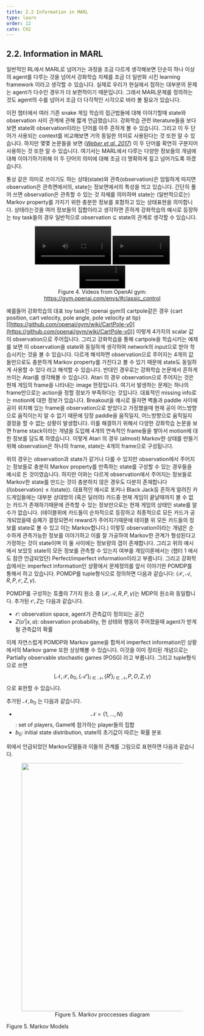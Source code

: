 ```yaml
---
title: 2.2 Information in MARL
type: learn
order: 12
cate: CH2
---
```


## 2.2. Information in MARL

일반적인 RL에서 MARL로 넘어가는 과정을 조금 다르게 생각해보면 단순히 하나 이상의 agent를 다루는 것을 넘어서 강화학습 자체를 조금 더 일반화 시킨 learning framework 이라고 생각할 수 있습니다. 실제로 우리가 현실에서 접하는 대부분의 문제는 agent가 다수인 경우가 더 보편적이기 때문입니다. 그래서 MARL문제를 정의하는 것도 agent의 수를 넘어서 조금 더 다각적인 시각으로 바라 볼 필요가 있습니다. 

이전 챕터에서 여러 기존 snake 게임 학습의 접근법들에 대해 이야기할때 state와 observation 사이 관계에 관해 짧게 언급했습니다. 강화학습 관련 literature들을 보다보면 state와 observation이라는 단어를 아주 흔하게 볼 수 있습니다. 그리고 이 두 단어가 사용되는 context를 비교해보면 거의 동일한 의미로 사용된다는 것 또한 알 수 있습니다. 하지만 몇몇 논문들을 보면 ([*Weber et al. 2017*](https://arxiv.org/abs/1707.06203)) 이 두 단어를 확연히 구분지어 사용하는 것 또한 알 수 있습니다. 여기서는 MARL에서 다루는 다양한 정보들의 개념에 대해 이야기하기위해 이 두 단어의 의미에 대해 조금 더 명확하게 짚고 넘어가도록 하겠습니다.

통상 같은 의미로 쓰이기도 하는 상태(state)와 관측(observation)은 엄밀하게 따지면 observation은 관측면에서의, state는 정보면에서의 특성을 띄고 있습니다. 간단히 풀어 쓰면 observation은 관측할 수 있는 것 자체를 의미하며 state는 (일반적으로는) Markov property를 가지기 위한 충분한 정보를 포함하고 있는 상태표현을 의미합니다. 상태라는것을 여러 정보들의 집합이라고 생각하면 흔하게 강화학습의 예시로 등장하는 toy task들의 경우 일반적으로 observation $\subseteq$ state의 관계로 생각할 수 있습니다. 

<center><figure>
<video width="200" controls>
	<source src="https://gym.openai.com/videos/2019-10-21--mqt8Qj1mwo/CartPole-v1/thumbnail.mp4" type="video/mp4">
</video>
<video width="150" controls>
	<source src="https://gym.openai.com/videos/2019-10-21--mqt8Qj1mwo/Ant-v2/thumbnail.mp4" type="video/mp4">
</video>
<video width="120" controls>
	<source src="https://gym.openai.com/videos/2019-10-21--mqt8Qj1mwo/Breakout-v0/thumbnail.mp4" type="video/mp4">
</video>
<figcaption>Figure 4. Videos from OpenAI gym: <a href="https://gym.openai.com/envs/#classic_control">https://gym.openai.com/envs/#classic_control</a></figcaption>
</figure></center>


예를들어 강화학습의 대표 toy task인 openai gym의 cartpole같은 경우 {cart position, cart velocity, pole angle, pole velocity at tip} [[https://github.com/openai/gym/wiki/CartPole-v0](https://github.com/openai/gym/wiki/CartPole-v0)] 이렇게 4가지의 scalar 값이 observation으로 주어집니다. 그리고 강화학습을 통해 cartpole을 학습시키는 예제를 보면 이 observation을 state와 동일하게 생각하여 network의 input으로 받아 학습시키는 것을 볼 수 있습니다. 다르게 해석하면 observation으로 주어지는 4개의 값들만으로도 충분하게 Markov property를 가진다고 볼 수 있기 때문에 state도 동일하게 사용할 수 있다 라고 해석할 수 있습니다. 반대인 경우로는 강화학습 논문에서 흔하게 쓰이는 Atari를 생각해볼 수 있습니다. Atari 의 경우 observation으로 주어지는 것은 현재 게임의 frame을 나타내는 image 한장입니다. 여기서 발생하는 문제는 하나의 frame만으로는 action을 정할 정보가 부족하다는 것입니다. 대표적인 missing info로는 motion에 대한 정보가 있습니다. Breakout을 예시로 들자면 벽돌과 paddle 사이에 공이 위치해 있는 frame을 observation으로 받았다고 가정했을때 현재 공이 어느방향으로 움직이는지 알 수 없기 때문에 당장 paddle을 움직일지, 어느방향으로 움직일지 결정을 할 수 없는 상황이 발생합니다. 이를 해결하기 위해서 다양한 강화학습 논문을 보면 frame stack이라는 개념을 도입해 4개의 연속적인 frame들을 쌓아서 motion에 대한 정보를 담도록 하였습니다. 이렇게 Atari 의 경우 (almost) Markov한 상태를 만들기 위해 observation은 하나의 frame, state는 4개의 frame으로 구성됩니다. 

위의 경우는 observation과 state가 같거나 다를 수 있지만 observation에서 주어지는 정보들로 충분히 Markov property를 만족하는 state를 구성할 수 있는 경우들을 예시로 든 것이였습니다. 하지만 이와는 다르게 observation에서 주어지는 정보들로 Markov한 state를 만드는 것이 충분하지 않은 경우도 다분히 존재합니다 ($I(\text{observation}) \le I(\text{state})$). 대표적인 예시로 포커나 Black Jack등 흔하게 알려진 카드게임들에는 대부분 상대방의 (혹은 딜러의) 카드중 현재 게임이 끝날때까지 볼 수 없는 카드가 존재하기때문에 관측할 수 있는 정보만으로는 현재 게임의 상태인 state를 알 수가 없습니다. (테이블위에 카드들이 순차적으로 등장하고 최종적으로 모든 카드가 공개되었을때 승패가 결정되면서 reward가 주어지기때문에 테이블 위 모든 카드들의 정보를 state로 볼 수 있고 이는 Markov합니다.) 이렇듯 observation이라는 개념은 순수하게 관측가능한 정보를 이야기하고 이를 잘 가공하여 Markov한 관계가 형성된다고 가정하는 것이 state이며 이 둘 사이에는 정보량의 갭이 존재합니다. 그리고 위의 예시에서 보았듯 state의 모든 정보를 관측할 수 있는지 여부를 게임이론에서는 (챕터 1 에서도 잠깐 언급되었던) Perfect/imperfect information이라고 부릅니다. 그리고 강화학습에서는 imperfect information인 상황에서 문제정의를 앞서 이야기한 POMDP를 통해서 하고 있습니다. POMDP를 tuple형식으로 정의하면 다음과 같습니다: $(\mathcal{X}, \mathcal{A}, R, P,\mathcal{O}, Z, \gamma)$.

POMDP를 구성하는 튜플의 7가지 원소 중 $(\mathcal{X}, \mathcal{A}, R, P, \gamma)$는 MDP의 원소와 동일합니다. 추가된 $\mathcal{O}, Z$는 다음과 같습니다.

- $\mathcal{O}$: observation space, agent가 관측값이 정의되는 공간
- $Z(o' | x, a)$: observation probability, 현 상태와 행동이 주어졌을때 agent가 받게될 관측값의 확률

이제 자연스럽게 POMDP와 Markov game을 합쳐서 imperfect information인 상황에서의 Markov game 또한 상상해볼 수 있습니다. 이것을 이미 정리된 개념으로는 Partially observable stochastic games (POSG) 라고 부릅니다. 그리고 tuple형식으로 쓰면 $$({\mathcal{N}, \mathcal{X}, b_0, \{\mathcal{A^i}\}_{i\in\mathcal{N}}, \{R^i\}_{i\in\mathcal{N}}, P, O, Z, \gamma})$$으로 표현할 수 있습니다. 

추가된 $\mathcal{N},b_0$ 는 다음과 같습니다.

- $$\mathcal{N}=\{1, \dots, N\}$$: set of players, Game에 참가하는 player들의 집합
- $b_0$: initial state distribution, state의 초기값이 따르는 확률 분포

위에서 언급되었던 Markov모델들과 이들의 관계를 그림으로 표현하면 다음과 같습니다. 

<center><figure>
	<img src="/images/MD_diagram_tuple.png" width="650">
	<figcaption>Figure 5. Markov proccesses diagram</figcaption>
</figure></center>

Figure 5. Markov Models
